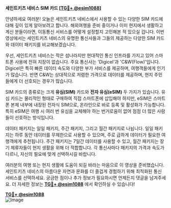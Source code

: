 **세인트키츠 네비스 SIM 카드 [[TG💪+ @esim1088](https://t.me/s/esim1088)]**

안녕하세요 여러분! 오늘은 세인트키츠 네비스에서 사용할 수 있는 다양한 SIM 카드에 대해 깊이 있게 알아보려고 합니다. 해외여행을 준비 중이거나 이미 현지에서 생활하고 계신 분들이라면, 이동통신 서비스를 어떻게 설정할지 고민해본 적 있으실 겁니다. 이번 영상에서는 세인트키츠 네비스의 유명한 통신사들과 그들의 제공하는 다양한 SIM 카드와 데이터 패키지를 비교해보겠습니다.

우선, 세인트키츠 네비스는 작은 섬나라지만 현대적인 통신 인프라를 가지고 있어 스마트폰 사용에 전혀 지장이 없습니다. 주요 통신사는 'Digicel'과 'C&W(Flow)'입니다. Digicel은 특히 빠른 데이터 속도와 다양한 부가 서비스를 제공하며, 여행객들에게 인기가 많습니다. 반면 C&W는 상대적으로 저렴한 가격으로 데이터를 제공하며, 현지 주민들에게 더 선호되는 경우가 많습니다.

SIM 카드의 종류로는 크게 **유심(SIM)** 카드와 **전자 유심(eSIM)** 두 가지가 있습니다. 유심 카드는 물리적인 형태로 구매하여 직접 스마트폰에 삽입해야 하지만, eSIM은 스마트폰 본체 내부에 내장된 전자식 SIM으로, 온라인으로 바로 등록 및 활성화가 가능합니다. 특히 eSIM은 여행 시 여러 번 유심을 교체해야 하는 번거로움이 없어 점점 더 많은 사람들이 선호하는 방식입니다.

데이터 패키지는 일일 패키지, 주간 패키지, 그리고 월간 패키지로 나뉩니다. 일일 패키지는 하루 동안 데이터를 무제한으로 사용할 수 있으며, 주로 급하게 데이터가 필요한 여행객에게 추천됩니다. 주간 패키지는 7일간 데이터를 사용할 수 있고, 월간 패키지는 장기 체류자들이 현지 생활을 위해 더 적합합니다. 각 통신사마다 패키지의 가격과 속도가 다르니, 자신의 필요에 맞게 선택하시길 바랍니다.

여러분의 여행 또는 현지 생활에 도움이 되길 바라는 마음으로 이 영상을 준비했습니다. 세인트키츠 네비스의 아름다운 자연과 문화를 더 즐겁게 경험하기 위해 최적화된 통신 서비스를 선택하세요. 궁금한 점이나 추가 정보가 필요하시면 언제든지 댓글을 남겨주세요. 더 자세한 정보는 **[TG💪+ @esim1088](https://t.me/s/esim1088)** 에서 확인하실 수 있습니다!

**[TG💪+ @esim1088](https://t.me/s/esim1088)**  
![Image](https://i.postimg.cc/Y0z9fWf4/image.png)